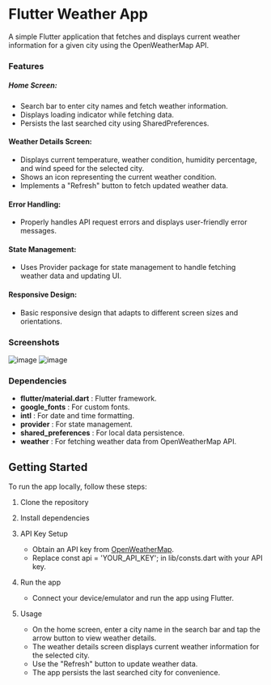 # Flutter Weather App
A simple Flutter application that fetches and displays current weather information for a given city using the OpenWeatherMap API.

### Features

##### Home Screen:

* Search bar to enter city names and fetch weather information.
* Displays loading indicator while fetching data.
* Persists the last searched city using SharedPreferences.
  
#### Weather Details Screen:

* Displays current temperature, weather condition, humidity percentage, and wind speed for the selected city.
* Shows an icon representing the current weather condition.
* Implements a "Refresh" button to fetch updated weather data.

#### Error Handling:

* Properly handles API request errors and displays user-friendly error messages.
#### State Management:

* Uses Provider package for state management to handle fetching weather data and updating UI.
#### Responsive Design:

* Basic responsive design that adapts to different screen sizes and orientations.

### Screenshots

![image](https://github.com/abiramianandkumar/weather_app/assets/132546032/48ce6908-b3d9-4fde-8366-3f923c5dbfa2)  	 ![image](https://github.com/abiramianandkumar/weather_app/assets/132546032/03663214-306f-4c82-b57d-7969537dbba8)


### Dependencies

  
* **flutter/material.dart** : Flutter framework.
* **google_fonts** : For custom fonts.
* **intl** : For date and time formatting.
* **provider** : For state management.
* **shared_preferences** : For local data persistence.
* **weather** : For fetching weather data from OpenWeatherMap API.

## Getting Started
To run the app locally, follow these steps:

1. Clone the repository

2. Install dependencies

3. API Key Setup

    * Obtain an API key from [OpenWeatherMap](https://openweathermap.org/).
    * Replace const api = 'YOUR_API_KEY'; in lib/consts.dart with your API key.

4. Run the app

    * Connect your device/emulator and run the app using Flutter.

5. Usage

    * On the home screen, enter a city name in the search bar and tap the arrow button to view weather details.
    * The weather details screen displays current weather information for the selected city.
    * Use the "Refresh" button to update weather data.
    * The app persists the last searched city for convenience.

  
